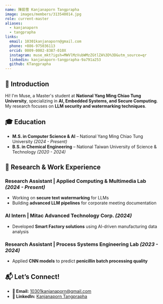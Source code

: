 ```yaml
---
name: 陳茹雪 Kanjanaporn Tangprapha 
image: images/members/313540014.jpg 
role: current-master
aliases:
  - kanjanaporn
  - tangprapha
links:
  email: 10301kanjanaporn@gmail.com
  phone: +886-975036113
  orcid: 0009-0002-8387-010X
  instagram: muse_mkt?igsh=MWVlMzVubWMzZGtlZA%3D%3D&utm_source=qr
  linkedin: kanjanaporn-tangprapha-9a791a253
  github: KTangprapha
---
```

## 🚀 Introduction
Hi! I'm Muse, a Master's student at **National Yang Ming Chiao Tung University**, specializing in **AI, Embedded Systems, and Secure Computing**. My research focuses on **LLM security and watermarking techniques**. 

## 🎓 Education
- **M.S. in Computer Science & AI** – National Yang Ming Chiao Tung University *(2024 - Present)*
- **B.S. in Chemical Engineering** – National Taiwan University of Science & Technology *(2020 - 2024)*

## 🔬 Research & Work Experience
### **Research Assistant | Applied Computing & Multimedia Lab** *(2024 - Present)*
- Working on **secure text watermarking** for LLMs
- Building **advanced LLM pipelines** for corporate meeting documentation

### **AI Intern | Mitac Advanced Technology Corp.** *(2024)*
- Developed **Smart Factory solutions** using AI-driven manufacturing data analysis

### **Research Assistant | Process Systems Engineering Lab** *(2023 - 2024)*
- Applied **CNN models** to predict **penicillin batch processing quality**

## 📬 Let’s Connect!
- **📧 Email:** 10301kanjanaporn@gmail.com
- **💼 LinkedIn:** [Kanjanaporn Tangprapha](https://www.linkedin.com/in/kanjanaporn-tangprapha-9a791a253/)